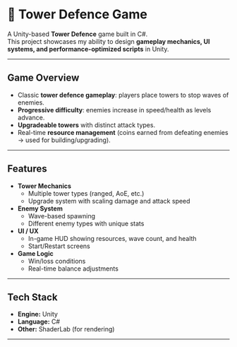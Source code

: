 # 🏰 Tower Defence Game
A Unity-based **Tower Defence** game built in C#.  
This project showcases my ability to design **gameplay mechanics, UI systems, and performance-optimized scripts** in Unity.

---

## Game Overview
- Classic **tower defence gameplay**: players place towers to stop waves of enemies.
- **Progressive difficulty**: enemies increase in speed/health as levels advance.
- **Upgradeable towers** with distinct attack types.
- Real-time **resource management** (coins earned from defeating enemies → used for building/upgrading).

---

## Features
- **Tower Mechanics**
  - Multiple tower types (ranged, AoE, etc.)
  - Upgrade system with scaling damage and attack speed
- **Enemy System**
  - Wave-based spawning
  - Different enemy types with unique stats
- **UI / UX**
  - In-game HUD showing resources, wave count, and health
  - Start/Restart screens
- **Game Logic**
  - Win/loss conditions
  - Real-time balance adjustments

---

## Tech Stack
- **Engine:** Unity  
- **Language:** C#  
- **Other:** ShaderLab (for rendering)  

---

